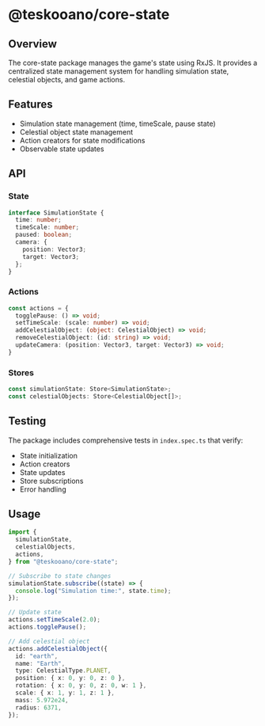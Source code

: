 # @teskooano/core-state

## Overview

The core-state package manages the game's state using RxJS. It provides a centralized state management system for handling simulation state, celestial objects, and game actions.

## Features

- Simulation state management (time, timeScale, pause state)
- Celestial object state management
- Action creators for state modifications
- Observable state updates

## API

### State

```typescript
interface SimulationState {
  time: number;
  timeScale: number;
  paused: boolean;
  camera: {
    position: Vector3;
    target: Vector3;
  };
}
```

### Actions

```typescript
const actions = {
  togglePause: () => void;
  setTimeScale: (scale: number) => void;
  addCelestialObject: (object: CelestialObject) => void;
  removeCelestialObject: (id: string) => void;
  updateCamera: (position: Vector3, target: Vector3) => void;
}
```

### Stores

```typescript
const simulationState: Store<SimulationState>;
const celestialObjects: Store<CelestialObject[]>;
```

## Testing

The package includes comprehensive tests in `index.spec.ts` that verify:

- State initialization
- Action creators
- State updates
- Store subscriptions
- Error handling

## Usage

```typescript
import {
  simulationState,
  celestialObjects,
  actions,
} from "@teskooano/core-state";

// Subscribe to state changes
simulationState.subscribe((state) => {
  console.log("Simulation time:", state.time);
});

// Update state
actions.setTimeScale(2.0);
actions.togglePause();

// Add celestial object
actions.addCelestialObject({
  id: "earth",
  name: "Earth",
  type: CelestialType.PLANET,
  position: { x: 0, y: 0, z: 0 },
  rotation: { x: 0, y: 0, z: 0, w: 1 },
  scale: { x: 1, y: 1, z: 1 },
  mass: 5.972e24,
  radius: 6371,
});
```
